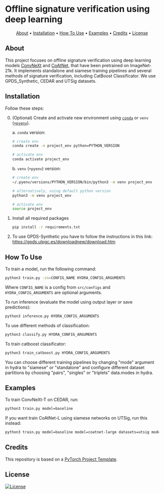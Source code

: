 # Offline signature verification using deep learning

<p align="center">
  <a href="#about">About</a> •
  <a href="#installation">Installation</a> •
  <a href="#how-to-use">How To Use</a> •
  <a href="#examples">Examples</a> •
  <a href="#credits">Credits</a> •
  <a href="#license">License</a>
</p>

## About

This project focuses on offline signature verification using deep learning models [ConvNeXt](https://arxiv.org/abs/2201.03545) and [CoAtNet](https://arxiv.org/abs/2106.04803), that have been pretrained on ImageNet-21k. It implements standalone and siamese training pipelines and several methods of signature verification, including CatBoost Classificator. We use GPDS_Synthetic, CEDAR and UTSig datasets.

## Installation

Follow these steps:

0. (Optional) Create and activate new environment using [`conda`](https://conda.io/projects/conda/en/latest/user-guide/getting-started.html) or `venv` ([`+pyenv`](https://github.com/pyenv/pyenv)).

   a. `conda` version:

   ```bash
   # create env
   conda create -n project_env python=PYTHON_VERSION

   # activate env
   conda activate project_env
   ```

   b. `venv` (`+pyenv`) version:

   ```bash
   # create env
   ~/.pyenv/versions/PYTHON_VERSION/bin/python3 -m venv project_env

   # alternatively, using default python version
   python3 -m venv project_env

   # activate env
   source project_env
   ```

1. Install all required packages

   ```bash
   pip install -r requirements.txt
   ```

2. To use GPDS-Synthetic you have to follow the instructions in this link: https://gpds.ulpgc.es/downloadnew/download.htm

## How To Use

To train a model, run the following command:

```bash
python3 train.py -cn=CONFIG_NAME HYDRA_CONFIG_ARGUMENTS
```

Where `CONFIG_NAME` is a config from `src/configs` and `HYDRA_CONFIG_ARGUMENTS` are optional arguments.

To run inference (evaluate the model using output layer or save predictions):

```bash
python3 inference.py HYDRA_CONFIG_ARGUMENTS
```
To use different methods of classification:

```bash
python3 classify.py HYDRA_CONFIG_ARGUMENTS
```

To train catboost classificator:

```bash
python3 train_catboost.py HYDRA_CONFIG_ARGUMENTS
```

You can choose different training pipelines by changing "mode" argument in hydra to "siamese" or "standalone" and configure different dataset partitions by choosing "pairs", "singles" or "triplets" data.modes in hydra.

## Examples

To train ConvNeXt-T on CEDAR, run:

```bash
python3 train.py model=baseline
```

If you want train CoAtNet-L using siamese networks on UTSig, run this instead:

```bash
python3 train.py model=baseline model=coatnet-large datasets=utsig mode="siamese"
```

## Credits

This repository is based on a [PyTorch Project Template](https://github.com/Blinorot/pytorch_project_template).

## License

[![License](https://img.shields.io/badge/license-MIT-blue.svg)](/LICENSE)
